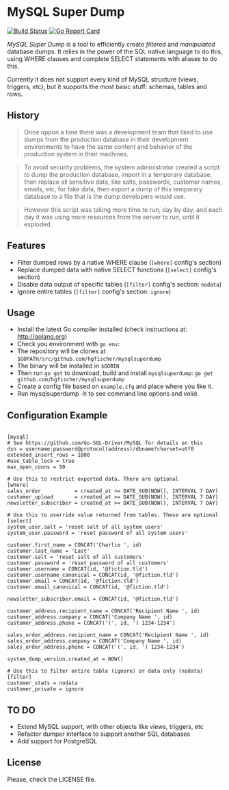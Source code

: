 # MySQL Super Dump

[![Build Status](https://travis-ci.org/hgfischer/mysqlsuperdump.svg?branch=master)](https://travis-ci.org/hgfischer/mysqlsuperdump)
[![Go Report Card](https://goreportcard.com/badge/hgfischer/mysqlsuperdump)](https://goreportcard.com/report/hgfischer/mysqlsuperdump)

*MySQL Super Dump* is a tool to efficiently create *filtered* and *manipulated* database dumps. It relies in the power
of the SQL native language to do this, using WHERE clauses and complete SELECT statements with aliases to do this.

Currently it does not support every kind of MySQL structure (views, triggers, etc), but it supports the most basic 
stuff: schemas, tables and rows.

## History

> Once uppon a time there was a development team that liked to use dumps from the
production database in their development environments to have the same content
and behavior of the production system in their machines.

> To avoid security problems, the system administrator created a script to dump
the production database, import in a temporary database, then replace all 
sensitive data, like salts, passwords, customer names, emails, etc, for fake
data, then export a dump of this temporary database to a file that is the dump
developers would use.

> However this script was taking more time to run, day by day, and each day it was
using more resources from the server to run, until it exploded.


## Features

* Filter dumped rows by a native WHERE clause (`[where]` config's section)
* Replace dumped data with native SELECT functions (`[select]` config's section)
* Disable data output of specific tables (`[filter]` config's section: `nodata`)
* Ignore entire tables (`[filter]` config's section: `ignore`)


## Usage

* Install the latest Go compiler installed (check instructions at: http://golang.org)
* Check you environment with `go env`:
 * The repository will be clones at `$GOPATH/src/github.com/hgfischer/mysqlsuperdump`
 * The binary will be installed in `$GOBIN`
* Then run `go get` to download, build and install `mysqlsuperdump`: `go get github.com/hgfischer/mysqlsuperdump`
* Create a config file based on `example.cfg` and place where you like it.
* Run mysqlsuperdump -h to see command line options and _voilá_.


## Configuration Example

```

[mysql]
# See https://github.com/Go-SQL-Driver/MySQL for details on this
dsn = username:password@protocol(address)/dbname?charset=utf8
extended_insert_rows = 1000
#use_table_lock = true
max_open_conns = 50

# Use this to restrict exported data. There are optional
[where]
sales_order           = created_at >= DATE_SUB(NOW(), INTERVAL 7 DAY)
customer_upload       = created_at >= DATE_SUB(NOW(), INTERVAL 7 DAY)
newsletter_subscriber = created_at >= DATE_SUB(NOW(), INTERVAL 7 DAY)

# Use this to override value returned from tables. These are optional
[select]
system_user.salt = 'reset salt of all system users'
system_user.password = 'reset password of all system users'

customer.first_name = CONCAT('Charlie ', id)
customer.last_name = 'Last'
customer.salt = 'reset salt of all customers'
customer.password = 'reset password of all customers'
customer.username = CONCAT(id, '@fiction.tld')
customer.username_canonical = CONCAT(id, '@fiction.tld')
customer.email = CONCAT(id, '@fiction.tld')
customer.email_canonical = CONCAT(id, '@fiction.tld')

newsletter_subscriber.email = CONCAT(id, '@fiction.tld')

customer_address.recipient_name = CONCAT('Recipient Name ', id)
customer_address.company = CONCAT('Company Name ', id)
customer_address.phone = CONCAT('(', id, ') 1234-1234')

sales_order_address.recipient_name = CONCAT('Recipient Name ', id)
sales_order_address.company = CONCAT('Company Name ', id)
sales_order_address.phone = CONCAT('(', id, ') 1234-1234')

system_dump_version.created_at = NOW()

# Use this to filter entire table (ignore) or data only (nodata)
[filter]
customer_stats = nodata
customer_private = ignore
```

## TO DO

* Extend MySQL support, with other objects like views, triggers, etc
* Refactor dumper interface to support another SQL databases
* Add support for PostgreSQL


## License

Please, check the LICENSE file.
